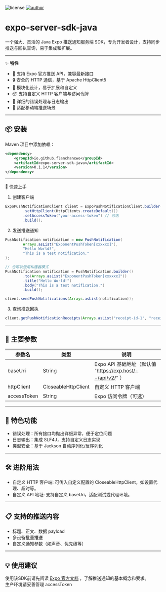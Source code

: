 ![license](https://img.shields.io/badge/license-MIT-blue.svg)
[![author](https://img.shields.io/badge/author-FlanChanOwO-orange.svg)](https://www.cirno.asia)
# expo-server-sdk-java

一个强大、灵活的 Java Expo 推送通知服务端 SDK，专为开发者设计，支持同步推送与回执查询，易于集成和扩展。

---

✨ **特性**

- 🚀 支持 Expo 官方推送 API，兼容最新接口
- 🔒 安全的 HTTP 通信，基于 Apache HttpClient5
- 🧩 模块化设计，易于扩展和自定义
- 📦 支持自定义 HTTP 客户端与访问令牌
- 📝 详细的错误处理与日志输出
- 📱 适配移动端推送场景

---

## 📦 安装

Maven 项目中添加依赖：

```xml
<dependency>
    <groupId>io.github.flanchanxwo</groupId>
    <artifactId>expo-server-sdk-java</artifactId>
    <version>0.1.1</version>
</dependency>
```

<hr>
🚀 快速上手

1. 创建客户端

```java
ExpoPushNotificationClient client = ExpoPushNotificationClient.builder()
        .setHttpClient(HttpClients.createDefault())
        .setAccessToken("your-access-token") // 可选
        .build();
```

2. 发送推送通知

```java
PushNotification notification = new PushNotification(
        Arrays.asList("ExponentPushToken[xxxxxx]"),
        "Hello World!",
        "This is a test notification."
);

// 也可以使用构建器模式
PushNotification notification = PushNotification.builder()
        .to(Arrays.asList("ExponentPushToken[xxxxxx]"))
        .title("Hello World!")
        .body("This is a test notification.")
        .build();

client.sendPushNotifications(Arrays.asList(notification));
```

3. 查询推送回执

```java
client.getPushNotificationReceipts(Arrays.asList("receipt-id-1", "receipt-id-2"));
```

<hr>

## 📝 主要参数

| 参数名         | 类型                  | 说明                                                |
|-------------|---------------------|---------------------------------------------------|
| baseUri     | String              | Expo API 基础地址（默认值 "https://exp.host/--/api/v2/" ） |
| httpClient  | CloseableHttpClient | 自定义 HTTP 客户端                                      |
| accessToken | String              | Expo 访问令牌（可选）                                     |

<hr>

## 🎨 特色功能

- 错误处理：所有接口均抛出详细异常，便于定位问题
- 日志输出：集成 SLF4J，支持自定义日志实现
- 类型安全：基于 Jackson 自动序列化/反序列化

<hr>

## 🛠️ 进阶用法

- 自定义 HTTP 客户端: 可传入自定义配置的 CloseableHttpClient，如设置代理、超时等。  
- 自定义 API 地址: 支持自定义 baseUri，适配测试或代理环境。

<hr>

## 📋 支持的推送内容

- 标题、正文、数据 payload
- 多设备批量推送
- 自定义通知参数（如声音、优先级等）

<hr>

## 💡 使用建议

使用该SDK前请先阅读 [Expo 官方文档](https://docs.expo.dev/push-notifications/overview/) ，了解推送通知的基本概念和要求。\
生产环境请妥善管理 accessToken